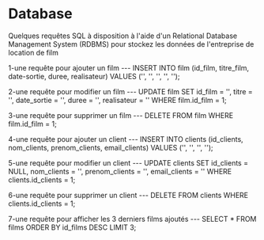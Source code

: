# Database

Quelques requêtes SQL à disposition à l'aide d'un Relational Database Management System (RDBMS) pour stockez les données de l'entreprise de location de film

1-une requête pour ajouter un film --- INSERT INTO film (id_film, titre_film, date-sortie, duree, realisateur) VALUES ('', '', '', '', '');

2-une requête pour modifier un film --- UPDATE film SET id_film = '', titre = '', date_sortie = '', duree = '', realisateur = '' WHERE film.id_film = 1;

3-une requête pour supprimer un film --- DELETE FROM film WHERE film.id_film = 1;

4-une requête pour ajouter un client --- INSERT INTO clients (id_clients, nom_clients, prenom_clients, email_clients) VALUES ('', '', '', '');

5-une requête pour modifier un client --- UPDATE clients SET id_clients = NULL, nom_clients = '', prenom_clients = '', email_clients = '' WHERE clients.id_clients = 1;

6-une requête pour supprimer un client --- DELETE FROM clients WHERE clients.id_clients = 1;

7-une requête pour afficher les 3 derniers films ajoutés --- SELECT * FROM films ORDER BY id_films DESC LIMIT 3;
